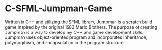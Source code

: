 # C-SFML-Jumpman-Game
Written in C++ and utilizing the SFML library, Jumpman is a scratch build game inspired by the original 1983 Mario Brothers.  The purpose of creating Jumpman is a way to develop my C++ and game development skills.   Jumpman uses object-oriented program and incorporates inheritance, polymorphism, and encapsulation in the program structure.
